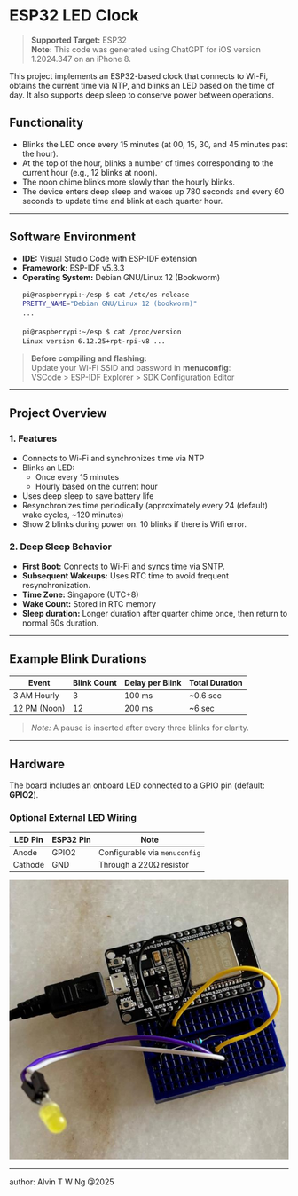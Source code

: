 # ESP32 LED Clock

> **Supported Target:** ESP32  
> **Note:** This code was generated using ChatGPT for iOS version 1.2024.347 on an iPhone 8.

This project implements an ESP32-based clock that connects to Wi-Fi, obtains the current time via NTP, and blinks an LED based on the time of day. It also supports deep sleep to conserve power between operations.

## Functionality

- Blinks the LED once every 15 minutes (at 00, 15, 30, and 45 minutes past the hour).
- At the top of the hour, blinks a number of times corresponding to the current hour (e.g., 12 blinks at noon).
- The noon chime blinks more slowly than the hourly blinks.
- The device enters deep sleep and wakes up 780 seconds and every 60 seconds to update time and blink at each quarter hour.

---

## Software Environment

- **IDE:** Visual Studio Code with ESP-IDF extension  
- **Framework:** ESP-IDF v5.3.3  
- **Operating System:** Debian GNU/Linux 12 (Bookworm)
    ```bash
    pi@raspberrypi:~/esp $ cat /etc/os-release
    PRETTY_NAME="Debian GNU/Linux 12 (bookworm)"
    ...

    pi@raspberrypi:~/esp $ cat /proc/version
    Linux version 6.12.25+rpt-rpi-v8 ...
    ```

> **Before compiling and flashing:**  
> Update your Wi-Fi SSID and password in **menuconfig**:  
> VSCode > ESP-IDF Explorer > SDK Configuration Editor

---

## Project Overview

### 1. Features

- Connects to Wi-Fi and synchronizes time via NTP
- Blinks an LED:
  - Once every 15 minutes
  - Hourly based on the current hour
- Uses deep sleep to save battery life
- Resynchronizes time periodically (approximately every 24 (default) wake cycles, ~120 minutes)
- Show 2 blinks during power on. 10 blinks if there is Wifi error.

### 2. Deep Sleep Behavior

- **First Boot:** Connects to Wi-Fi and syncs time via SNTP.
- **Subsequent Wakeups:** Uses RTC time to avoid frequent resynchronization.
- **Time Zone:** Singapore (UTC+8)
- **Wake Count:** Stored in RTC memory
- **Sleep duration:** Longer duration after quarter chime once, then return to normal 60s duration.

---

## Example Blink Durations

| Event        | Blink Count | Delay per Blink | Total Duration |
|--------------|-------------|------------------|----------------|
| 3 AM Hourly  | 3           | 100 ms           | ~0.6 sec       |
| 12 PM (Noon) | 12          | 200 ms           | ~6 sec       |

> *Note:* A pause is inserted after every three blinks for clarity.

---

## Hardware

The board includes an onboard LED connected to a GPIO pin (default: **GPIO2**).

### Optional External LED Wiring

| LED Pin | ESP32 Pin | Note                         |
|---------|-----------|------------------------------|
| Anode   | GPIO2     | Configurable via `menuconfig`|
| Cathode | GND       | Through a 220Ω resistor      |

![image](./img/a2025esp32LedClock3.jpeg)

---
author: Alvin T W Ng @2025
